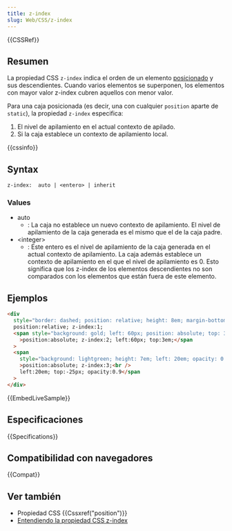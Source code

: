 ```yaml
---
title: z-index
slug: Web/CSS/z-index
---
```


{{CSSRef}}

## Resumen

La propiedad CSS `z-index` indica el orden de un elemento [posicionado](/es/docs/Web/CSS/position) y sus descendientes. Cuando varios elementos se superponen, los elementos con mayor valor z-index cubren aquellos con menor valor.

Para una caja posicionada (es decir, una con cualquier `position` aparte de `static`), la propiedad `z-index` especifica:

1. El nivel de apilamiento en el actual contexto de apilado.
2. Si la caja establece un contexto de apilamiento local.

{{cssinfo}}

## Syntax

```
z-index:  auto | <entero> | inherit
```

### Values

- auto
  - : La caja no establece un nuevo contexto de apilamiento. El nivel de apilamiento de la caja generada es el mismo que el de la caja padre.
- \<integer>
  - : Este entero es el nivel de apilamiento de la caja generada en el actual contexto de apilamiento. La caja además establece un contexto de apilamiento en el que el nivel de apilamiento es 0. Esto significa que los z-index de los elementos descendientes no son comparados con los elementos que están fuera de este elemento.

## Ejemplos

```html hidden
<div
  style="border: dashed; position: relative; height: 8em; margin-bottom: 1em; margin-top: 2em;">
  position:relative; z-index:1;
  <span style="background: gold; left: 60px; position: absolute; top: 3em;"
    >position:absolute; z-index:2; left:60px; top:3em;</span
  >
  <span
    style="background: lightgreen; height: 7em; left: 20em; opacity: 0.9; position: absolute; top: -25px;"
    >position:absolute; z-index:3;<br />
    left:20em; top:-25px; opacity:0.9</span
  >
</div>
```

{{EmbedLiveSample}}

## Especificaciones

{{Specifications}}

## Compatibilidad con navegadores

{{Compat}}

## Ver también

- Propiedad CSS {{Cssxref("position")}}
- [Entendiendo la propiedad CSS z-index](/es/docs/Web/CSS/CSS_positioned_layout/Understanding_z-index)
